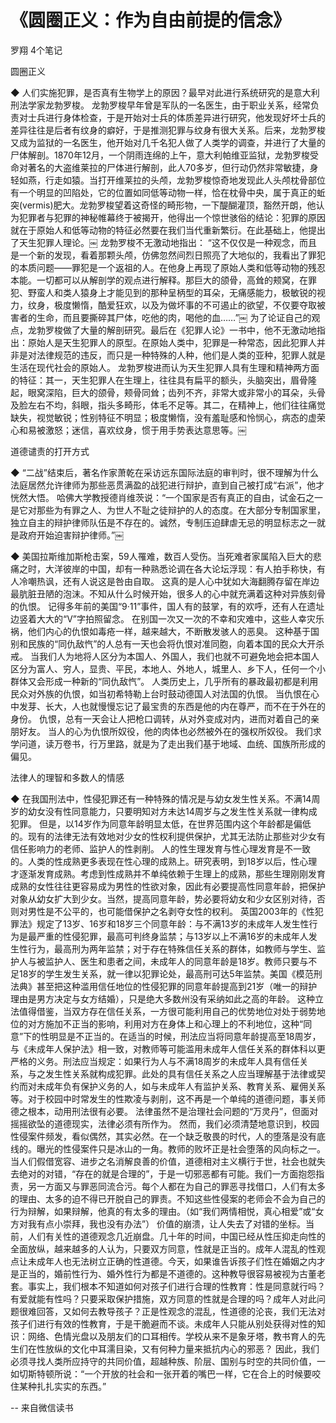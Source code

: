 # 《圆圈正义：作为自由前提的信念》

罗翔
4个笔记

圆圈正义

◆ 人们实施犯罪，是否真有生物学上的原因？最早对此进行系统研究的是意大利刑法学家龙勃罗梭。
龙勃罗梭早年曾是军队的一名医生，由于职业关系，经常负责对士兵进行身体检查，于是开始对士兵的体质差异进行研究，他发现好坏士兵的差异往往是后者有纹身的癖好，于是推测犯罪与纹身有很大关系。后来，龙勃罗梭又成为监狱的一名医生，他开始对几千名犯人做了人类学的调查，并进行了大量的尸体解剖。1870年12月，一个阴雨连绵的上午，意大利帕维亚监狱，龙勃罗梭受命对著名的大盗维莱拉的尸体进行解剖，此人70多岁，但行动仍然非常敏捷，身轻如燕，行走如猿。当打开维莱拉的头颅，龙勃罗梭惊奇地发现此人头颅枕骨部位有一个明显的凹陷处，它的位置如同低等动物一样，恰在枕骨中央，属于真正的蚯突(vermis)肥大。龙勃罗梭望着这奇怪的畸形物，一下醍醐灌顶，豁然开朗，他认为犯罪者与犯罪的神秘帷幕终于被揭开，他得出一个惊世骇俗的结论：犯罪的原因就在于原始人和低等动物的特征必然要在我们当代重新繁衍。在此基础上，他提出了天生犯罪人理论。￼
龙勃罗梭不无激动地指出：
“这不仅仅是一种观念，而且是一个新的发现，看着那颗头颅，仿佛忽然间烈日照亮了大地似的，我看出了罪犯的本质问题——罪犯是一个返祖的人。在他身上再现了原始人类和低等动物的残忍本能。一切都可以从解剖学的观点进行解释。那巨大的颌骨，高耸的颊窝，在罪犯、野蛮人和类人猿身上才能见到的那种呈柄型的耳朵，无痛感能力，极敏锐的视力，纹身，极度懒惰，酷爱狂欢，以及为做坏事的不可遏止的欲望，不仅要夺取被害者的生命，而且要撕碎其尸体，吃他的肉，喝他的血……”￼
为了论证自己的观点，龙勃罗梭做了大量的解剖研究。最后在《犯罪人论》一书中，他不无激动地指出：原始人是天生犯罪人的原型。在原始人类中，犯罪是一种常态，因此犯罪人并非是对法律规范的违反，而只是一种特殊的人种，他们是人类的亚种，犯罪人就是生活在现代社会的原始人。
龙勃罗梭进而认为天生犯罪人具有生理和精神两方面的特征：其一，天生犯罪人在生理上，往往具有扁平的额头，头脑突出，眉骨隆起，眼窝深陷，巨大的颌骨，颊骨同耸；齿列不齐，非常大或非常小的耳朵，头骨及脸左右不均，斜眼，指头多畸形，体毛不足等。其二，在精神上，他们往往痛觉缺失，视觉敏锐；性别特征不明显；极度懒惰，没有羞耻感和怜悯心，病态的虚荣心和易被激怒；迷信，喜欢纹身，惯于用手势表达意思等。￼

道德谴责的打开方式

◆ “二战”结束后，著名作家萧乾在采访远东国际法庭的审判时，很不理解为什么法庭居然允许律师为那些恶贯满盈的战犯进行辩护，直到自己被打成“右派”，他才恍然大悟。
哈佛大学教授德肖维茨说：“一个国家是否有真正的自由，试金石之一是它对那些为有罪之人、为世人不耻之徒辩护的人的态度。在大部分专制国家里，独立自主的辩护律师队伍是不存在的。诚然，专制压迫肆虐无忌的明显标志之一就是政府开始迫害辩护律师。”￼

◆ 美国拉斯维加斯枪击案，59人罹难，数百人受伤。当死难者家属陷入巨大的悲痛之时，大洋彼岸的中国，却有一种熟悉论调在各大论坛浮现：有人拍手称快，有人冷嘲热讽，还有人说这是咎由自取。
这真的是人心中犹如大海翻腾存留在岸边最肮脏丑陋的泡沫。不知从什么时候开始，很多人的心中就充满着这种对异族刻骨的仇恨。
记得多年前的美国“9·11”事件，国人有的鼓掌，有的欢呼，还有人在遗址边竖着大大的“V”字拍照留念。
在别国一次又一次的不幸和灾难中，这些人幸灾乐祸，他们内心的仇恨如毒疮一样，越来越大，不断散发骇人的恶臭。
这种基于国别和民族的“同仇敌忾”的人总有一天也会将仇恨对准同胞，向着本国的民众大开杀戒。
当我们人为地将人区分为本国人、外国人，我们也就不可避免地会把本国人区分为富人、穷人，显贵、平民，本地人、外地人，城里人、乡下人，任何一个小群体又会形成一种新的“同仇敌忾”。
人类历史上，几乎所有的暴政最初都是利用民众对外族的仇恨，如当初希特勒上台时鼓动德国人对法国的仇恨。
当仇恨在心中发芽、长大，人也就慢慢忘记了最宝贵的东西是他的内在尊严，而不在于外在的身份。
仇恨，总有一天会让人把枪口调转，从对外变成对内，进而对着自己的亲朋好友。
当人的心为仇恨所奴役，他的肉体也必然被外在的强权所奴役。
我们求学问道，读万卷书，行万里路，就是为了走出我们基于地域、血统、国族所形成的偏见。

法律人的理智和多数人的情感

◆ 在我国刑法中，性侵犯罪还有一种特殊的情况是与幼女发生性关系。不满14周岁的幼女没有性同意能力，只要明知对方未达14周岁与之发生性关系就一律构成犯罪。
但是，以14岁作为同意年龄明显太低，在世界范围内这个年龄都是偏低的。现有的法律无法有效地对少女的性权利提供保护，尤其无法防止那些对少女有信任影响力的老师、监护人的性剥削。
人的性生理发育与性心理发育是不一致的。人类的性成熟更多表现在性心理的成熟上。研究表明，到18岁以后，性心理才逐渐发育成熟。考虑到性成熟并不单纯依赖于生理上的成熟，那些生理刚刚发育成熟的女性往往更容易成为男性的性欲对象，因此有必要提高性同意年龄，把保护对象从幼女扩大到少女。当然，提高同意年龄，势必要将幼女和少女区别对待，否则对男性是不公平的，也可能借保护之名剥夺女性的权利。
英国2003年的《性犯罪法》规定了13岁、16岁和18岁三个同意年龄：与不满13岁的未成年人发生性行为是最严重的性侵犯罪，最高可判终身监禁；与13岁以上不满16岁的未成年人发生性行为，最高刑为两年监禁；对于存在特殊信任关系的群体，如教师与学生、监护人与被监护人、医生和患者之间，未成年人的同意年龄是18岁。教师只要与不足18岁的学生发生关系，就一律以犯罪论处，最高刑可达5年监禁。美国《模范刑法典》甚至把这种滥用信任地位的性侵犯罪的同意年龄提高到21岁（唯一的辩护理由是男方决定与女方结婚），只是绝大多数州没有采纳如此之高的年龄。
这种立法值得借鉴，当双方存在信任关系，一方很可能利用自己的优势地位对处于弱势地位的对方施加不正当的影响，利用对方在身体上和心理上的不利地位，这种“同意”下的性明显是不正当的。在适当的时候，刑法应当将同意年龄提高至18周岁，与《未成年人保护法》相一致，对教师等可能滥用未成年人信任关系的群体科以更严格的义务。刑法应当规定：如果行为人与不满18周岁的未成年人具有信任关系，与之发生性关系就构成犯罪。此处的具有信任关系之人应当理解基于法律或契约而对未成年负有保护义务的人，如与未成年人有监护关系、教育关系、雇佣关系等。对于校园中时常发生的性欺凌与剥削，这不再是一个单纯的道德问题，事关师德之根本，动用刑法很有必要。
法律虽然不是治理社会问题的“万灵丹”，但面对摇摇欲坠的道德现实，法律必须有所作为。
然而，我们必须清楚地意识到，校园性侵案件频发，看似偶然，其实必然。在一个缺乏敬畏的时代，人的堕落是没有底线的。曝光的性侵案件只是冰山的一角。教师的败坏正是社会堕落的风向标之一。当人们假借宽容、进步之名消解良善的价值，道德相对主义横行于世，社会也就失去绝对的对错，“存在的就是合理的”，于是一切邪恶都有可能。我们一方面抱怨指责，另一方面又与罪恶同流合污。每个人都在为自己的罪恶寻找借口，人们有太多的理由、太多的迫不得已开脱自己的罪责。不知这些性侵案的老师会不会为自己的行为辩解，如果辩解，他真的有太多的理由。（如“我们两情相悦，真心相爱”或“女方对我有点小崇拜，我也没有办法”）
价值的崩溃，让人失去了对错的坐标。当前，人们有关性的道德观念几近崩盘。几十年的时间，中国已经从性压抑走向性的全面放纵，越来越多的人认为，只要双方同意，性就是正当的。成年人混乱的性观点让未成年人也无法树立正确的性道德。今天，如果谁告诉孩子们性在婚姻之内才是正当的，婚前性行为、婚外性行为都是不道德的。这种教导很容易被视为古董老套。事实上，我们根本不知道如何对孩子们进行合理的性教育：性是同意就行吗？有爱就能有性吗？只要采取保护措施，双方同意的性就是合理的吗？成年人对此问题很难回答，又如何去教导孩子？正是性观念的混乱，性道德的沦丧，我们无法对孩子们进行有效的性教育，于是干脆避而不谈。未成年人只能从别处获得对性的知识：网络、色情光盘以及朋友们的口耳相传。学校从来不是象牙塔，教书育人的先生们在性放纵的文化中耳濡目染，又有何种力量来抵抗内心的邪恶？
因此，我们必须寻找人类所应持守的共同价值，超越种族、阶层、国别与时空的共同价值，一如切斯特顿所说：“一个开放的社会和一张开着的嘴巴一样，它在合上的时候要咬住某种扎扎实实的东西。”

-- 来自微信读书
